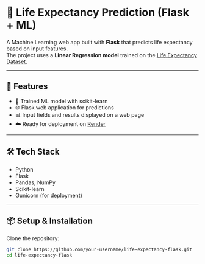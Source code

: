 # 🧠 Life Expectancy Prediction (Flask + ML)

A Machine Learning web app built with **Flask** that predicts life expectancy based on input features.  
The project uses a **Linear Regression model** trained on the [Life Expectancy Dataset](https://www.kaggle.com/datasets/kumarajarshi/life-expectancy-who).

---

## 🚀 Features
- 🧮 Trained ML model with scikit-learn
- 🌐 Flask web application for predictions
- 📊 Input fields and results displayed on a web page
- ☁️ Ready for deployment on [Render](https://render.com)

---

## 🛠 Tech Stack
- Python
- Flask
- Pandas, NumPy
- Scikit-learn
- Gunicorn (for deployment)

---

## 📦 Setup & Installation

Clone the repository:
```bash
git clone https://github.com/your-username/life-expectancy-flask.git
cd life-expectancy-flask
